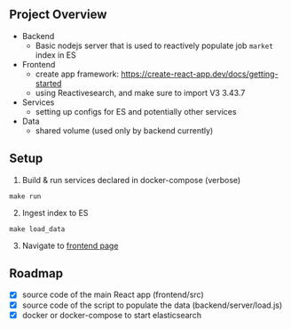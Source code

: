 ## Project Overview

- Backend
    - Basic nodejs server that is used to reactively populate job `market` index in ES
- Frontend
    - create app framework: https://create-react-app.dev/docs/getting-started
    - using Reactivesearch, and make sure to import V3 3.43.7
- Services
    - setting up configs for ES and potentially other services
- Data
    - shared volume (used only by backend currently)

## Setup

1. Build & run services declared in docker-compose (verbose)
```
make run
```
2. Ingest index to ES
```
make load_data
```
3. Navigate to [frontend page](localhost:8080)

## Roadmap
- [x] source code of the main React app (frontend/src)
- [x] source code of the script to populate the data (backend/server/load.js)
- [x] docker or docker-compose to start elasticsearch
